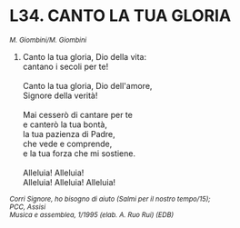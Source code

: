 # L34. CANTO LA TUA GLORIA

<sub><i>M. Giombini/M. Giombini</i></sub>
<ol>
  <li>Canto la tua gloria, Dio della vita:<br>
    cantano i secoli per te!<br><br>
    Canto la tua gloria, Dio dell'amore,<br>
    Signore della verità!<br><br>
    Mai cesserò di cantare per te<br>
    e canterò la tua bontà,<br>
    la tua pazienza di Padre,<br>
    che vede e comprende,<br>
    e la tua forza che mi sostiene.<br><br>
    Alleluia! Alleluia!<br>
    Alleluia! Alleluia! Alleluia!</li>
</ol>
<sub><i>Corri Signore, ho bisogno di aiuto (Salmi per il nostro tempo/15);<br>
  PCC, Assisi<br>
  Musica e assemblea, 1/1995 (elab. A. Ruo Rui) (EDB)</i></sub>
  
